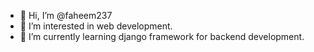 - 👋 Hi, I’m @faheem237
- 👀 I’m interested in web development.
- 🌱 I’m currently learning django framework for backend development.

<!---
faheem237/faheem237 is a ✨ special ✨ repository because its `README.md` (this file) appears on your GitHub profile.
You can click the Preview link to take a look at your changes.
--->
